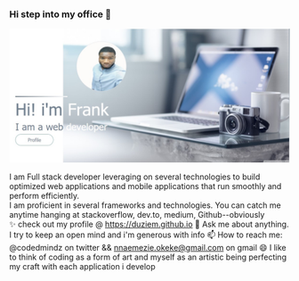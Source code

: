 ### Hi step into my office 👋  

![Profile image](https://github.com/duziem/duziem/raw/main/profile_pic.jpg)
<!--
Here are some ideas to get you started:

- 🔭 I’m currently working on ...
- 🌱 I’m currently learning ...
- 👯 I’m looking to collaborate on ...
- 🤔 I’m looking for help with ...
- ⚡ Fun fact:
-->  
I am Full stack developer leveraging on several technologies to build optimized web applications and mobile applications that run smoothly and perform efficiently.  
I am proficient in several frameworks and technologies. You can catch me anytime hanging at stackoverflow, dev.to, medium, Github--obviously  
✨ check out my profile @ https://duziem.github.io
💬 Ask me about anything. I try to keep an open mind and i'm generous with info
📫 How to reach me: @codedmindz on twitter && nnaemezie.okeke@gmail.com on gmail
😄 I like to think of coding as a form of art and myself as an artistic being perfecting my craft with each application i develop


